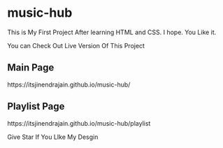 # music-hub
This is My First Project After learning HTML and CSS. I hope. You Like it.

You can Check Out Live Version Of This Project<br>
<h2>Main Page</h2>
https://itsjinendrajain.github.io/music-hub/
<h2>Playlist Page</h2>
https://itsjinendrajain.github.io/music-hub/playlist

Give Star If You LIke My Desgin
